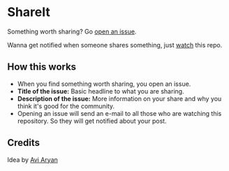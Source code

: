 # ShareIt

Something worth sharing? Go [open an issue](https://github.com/iiitv/ShareIt/issues/new).

Wanna get notified when someone shares something, just [watch](https://github.com/iiitv/ShareIt/subscription) this repo.


## How this works 

* When you find something worth sharing, you open an issue. 
* **Title of the issue:** Basic headline to what you are sharing.
* **Description of the issue:** More information on your share and why you think it's good for the community.
* Opening an issue will send an e-mail to all those who are watching this repository. So they will get notified about your post.


## Credits

Idea by [Avi Aryan](http://aviaryan.in)
